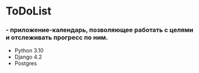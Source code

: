 <h1>ToDoList</h1> 
<h3>- приложение-календарь, позволяющее работать с целями и отслеживать прогресс по ним.</h3>

* Python 3.10
* Django 4.2
* Postgres